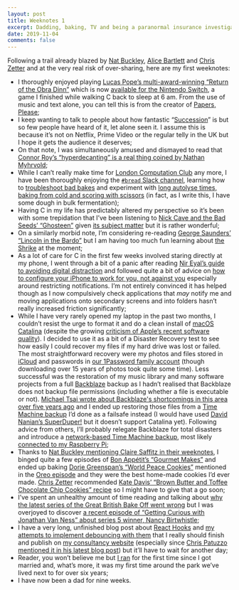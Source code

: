 ```yaml
---
layout: post
title: Weeknotes 1
excerpt: Dadding, baking, TV and being a paranormal insurance investigator.
date: 2019-11-04
comments: false
---
```

Following a trail already blazed by [Nat Buckley](https://natbuckley.co.uk/2019/01/20/weeknotes-1-tv-ads-and-business-models/), [Alice Bartlett](https://alicebartlett.co.uk/blog/weaknotes) and [Chris Zetter](https://chriszetter.com/blog/2019/10/26/a-visit-to-kew-gardens-and-a-baking-failure/) and at the very real risk of over-sharing, here are my first weeknotes:

* I thoroughly enjoyed playing [Lucas Pope&rsquo;s multi-award-winning &ldquo;Return of the Obra Dinn&rdquo;](https://obradinn.com) which is now [available for the Nintendo Switch](https://www.nintendo.co.uk/Games/Nintendo-Switch-download-software/Return-of-the-Obra-Dinn-1633060.html), a game I finished while walking C back to sleep at 6 am. From the use of music and text alone, you can tell this is from the creator of [Papers, Please](https://papersplea.se);
* I keep wanting to talk to people about how fantastic &ldquo;[Succession](https://www.hbo.com/succession)&rdquo; is but so few people have heard of it, let alone seen it. I assume this is because it&rsquo;s not on Netflix, Prime Video or the regular telly in the UK but I hope it gets the audience it deserves;
* On that note, I was simultaneously amused and dismayed to read that [Connor Roy&rsquo;s &ldquo;hyperdecanting&rdquo; is a real thing coined by Nathan Myhrvold](https://www.vulture.com/2019/08/succession-connor-roy-hyperdecanting-wine.html);
* While I can&rsquo;t really make time for [London Computation Club](https://london.computation.club) any more, I have been thoroughly enjoying the [`#bread` Slack channel](https://computationclub-slack.herokuapp.com/), learning how to [troubleshoot bad bakes](https://www.seriouseats.com/2014/11/troubleshoot-bad-bread-messed-up-loaf.html) and experiment with [long autolyse times, baking from cold and scoring with scissors](http://tartine-bread.blogspot.com/2014/01/guest-baker-chad-robertson.html) (in fact, as I write this, I have some dough in bulk fermentation);
* Having C in my life has predictably altered my perspective so it&rsquo;s been with some trepidation that I&rsquo;ve been listening to [Nick Cave and the Bad Seeds&rsquo; &ldquo;Ghosteen&rdquo;](https://www.nickcave.com/ghosteen/) given [its subject matter](https://en.wikipedia.org/wiki/Ghosteen#Background) but it is rather wonderful;
* On a similarly morbid note, I&rsquo;m considering re-reading [George Saunders&rsquo; &ldquo;Lincoln in the Bardo&rdquo;](https://en.wikipedia.org/wiki/Lincoln_in_the_Bardo) but I am having too much fun learning about [the Shrike](https://en.wikipedia.org/wiki/Hyperion_(Simmons_novel)) at the moment;
* As a lot of care for C in the first few weeks involved staring directly at my phone, I went through a bit of a panic after reading [Nir Eyal&rsquo;s guide to avoiding digital distraction](https://www.theguardian.com/technology/2019/oct/12/stop-email-ping-pong-nine-ways-to-avoid-digital-distraction-nir-eyal) and followed quite a bit of advice on [how to configure your iPhone to work for you, not against you](https://medium.com/better-humans/how-to-set-up-your-iphone-for-productivity-focus-and-your-own-longevity-bb27a68cc3d8) especially around restricting notifications. I&rsquo;m not entirely convinced it has helped though as I now compulsively check applications that _may_ notify me and moving applications onto secondary screens and into folders hasn&rsquo;t really increased friction significantly;
* While I have very rarely opened my laptop in the past two months, I couldn&rsquo;t resist the urge to format it and do a clean install of [macOS Catalina](https://www.apple.com/uk/macos/catalina/) (despite the growing [criticism of Apple&rsquo;s recent software quality](https://tidbits.com/2019/10/21/six-reasons-why-ios-13-and-catalina-are-so-buggy/)). I decided to use it as a bit of a Disaster Recovery test to see how easily I could recover my files if my hard drive was lost or failed. The most straightforward recovery were my photos and files stored in [iCloud](https://www.apple.com/uk/icloud/) and passwords in [our 1Password family account](https://1password.com) (though downloading over 15 years of photos took quite some time). Less successful was the restoration of my music library and many software projects from a full [Backblaze](https://www.backblaze.com) backup as I hadn&rsquo;t realised that Backblaze does not backup file permissions (including whether a file is executable or not). [Michael Tsai wrote about Backblaze's shortcomings in this area over five years ago](https://mjtsai.com/blog/2014/05/22/what-backblaze-doesnt-back-up/) and I ended up restoring those files from a [Time Machine backup](https://support.apple.com/en-us/HT201250) I&rsquo;d done as a failsafe instead (I would have used [David Nanian&rsquo;s SuperDuper!](https://www.shirt-pocket.com/SuperDuper/SuperDuperDescription.html) but it doesn&rsquo;t support Catalina yet). Following advice from others, I&rsquo;ll probably relegate Backblaze for total disasters and introduce a [network-based Time Machine backup](https://support.apple.com/en-us/HT202784), most likely [connected to my Raspberry Pi](https://github.com/mr-bt/raspberrypi-timemachine);
* Thanks to [Nat Buckley mentioning Claire Saffitz in their weeknotes](https://natbuckley.co.uk/2019/08/26/weeknotes-32-the-one-about-baking/), I binged quite a few episodes of [Bon App&eacute;tit&rsquo;s &ldquo;Gourmet Makes&rdquo;](https://video.bonappetit.com/series/gourmet-makes) and ended up baking [Dorie Greenspan&rsquo;s &ldquo;World Peace Cookies&rdquo;](https://doriegreenspan.com/recipe/world-peace-cookies-the-newest-version-from-dories-cookies-sneak-peek/) mentioned in the [Oreo episode](https://video.bonappetit.com/watch/pastry-chef-attempts-to-make-gourmet-oreos?c=series) and they were the best home-made cookies I&rsquo;d ever made. [Chris Zetter](https://chriszetter.com) recommended [Kate Davis&rsquo; &ldquo;Brown Butter and Toffee Chocolate Chip Cookies&rdquo; recipe](https://www.bonappetit.com/recipe/bas-best-chocolate-chip-cookies) so I might have to give that a go soon;
* I&rsquo;ve spent an unhealthy amount of time reading and talking about [why the latest series of the Great British Bake Off went wrong](https://www.theguardian.com/tv-and-radio/2019/oct/30/great-british-bake-off-is-broken-heres-how-to-fix-it) but I was overjoyed to discover [a recent episode of &ldquo;Getting Curious with Jonathan Van Ness&rdquo; about series 5 winner, Nancy Birtwhistle](https://www.earwolf.com/episode/how-did-you-win-great-british-bake-off-with-nancy-birtwhistle-winner-of-great-british-bake-off-series-5/);
* I have a very long, unfinished blog post about [React Hooks](https://reactjs.org/docs/hooks-intro.html) and [my attempts to implement debouncing with them](https://gist.github.com/mudge/eb9178a4b6d595ffde8f9cb31744afcf) that I really should finish and publish on [my consultancy website](https://www.ghostcassette.com) (especially since [Chris Patuzzo mentioned it in his latest blog post](https://tuzz.tech/blog/react-commentary-sidebar-2)) but it&rsquo;ll have to wait for another day;
* Reader, you won&rsquo;t believe me but [I ran](/2019/01/02/2018-yearnotes.html) for the first time since I got married and, what&rsquo;s more, it was my first time around the park we&rsquo;ve lived next to for over six years;
* I have now been a dad for nine weeks.
